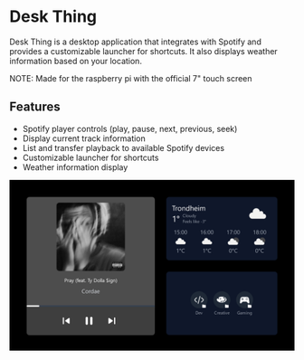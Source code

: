 # Desk Thing

Desk Thing is a desktop application that integrates with Spotify and provides a customizable launcher for shortcuts. It also displays weather information based on your location.

NOTE: Made for the raspberry pi with the official 7" touch screen

## Features

- Spotify player controls (play, pause, next, previous, seek)
- Display current track information
- List and transfer playback to available Spotify devices
- Customizable launcher for shortcuts
- Weather information display

![Desk Thing](/static/screenshot.png)
